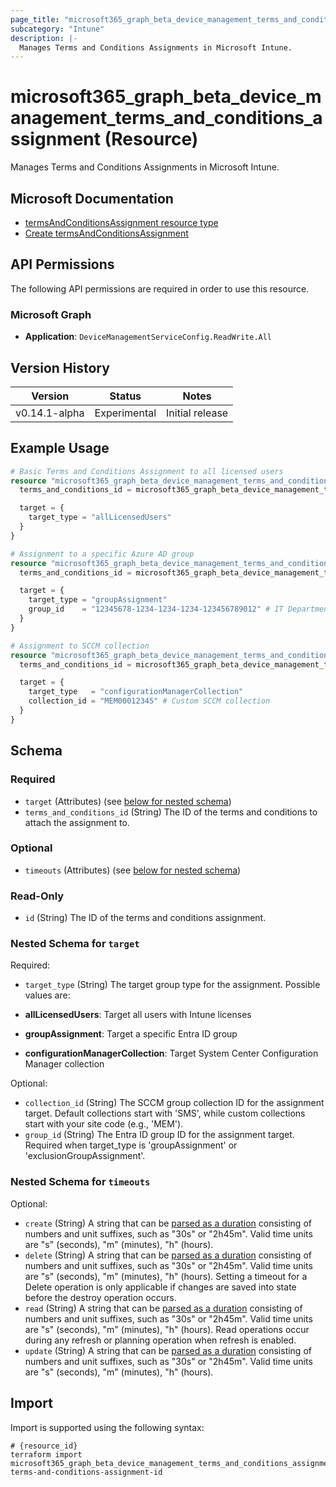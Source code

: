 ```yaml
---
page_title: "microsoft365_graph_beta_device_management_terms_and_conditions_assignment Resource - terraform-provider-microsoft365"
subcategory: "Intune"
description: |-
  Manages Terms and Conditions Assignments in Microsoft Intune.
---
```


# microsoft365_graph_beta_device_management_terms_and_conditions_assignment (Resource)

Manages Terms and Conditions Assignments in Microsoft Intune.

## Microsoft Documentation

- [termsAndConditionsAssignment resource type](https://learn.microsoft.com/en-us/graph/api/resources/intune-companyterms-termsandconditionsassignment?view=graph-rest-beta)
- [Create termsAndConditionsAssignment](https://learn.microsoft.com/en-us/graph/api/intune-companyterms-termsandconditions-post-assignments?view=graph-rest-beta)

## API Permissions

The following API permissions are required in order to use this resource.

### Microsoft Graph

- **Application**: `DeviceManagementServiceConfig.ReadWrite.All`

## Version History

| Version | Status | Notes |
|---------|--------|-------|
| v0.14.1-alpha | Experimental | Initial release |

## Example Usage

```terraform
# Basic Terms and Conditions Assignment to all licensed users
resource "microsoft365_graph_beta_device_management_terms_and_conditions_assignment" "all_users" {
  terms_and_conditions_id = microsoft365_graph_beta_device_management_terms_and_conditions.company_terms.id

  target = {
    target_type = "allLicensedUsers"
  }
}

# Assignment to a specific Azure AD group
resource "microsoft365_graph_beta_device_management_terms_and_conditions_assignment" "specific_group" {
  terms_and_conditions_id = microsoft365_graph_beta_device_management_terms_and_conditions.company_terms.id

  target = {
    target_type = "groupAssignment"
    group_id    = "12345678-1234-1234-1234-123456789012" # IT Department group
  }
}

# Assignment to SCCM collection
resource "microsoft365_graph_beta_device_management_terms_and_conditions_assignment" "sccm_collection" {
  terms_and_conditions_id = microsoft365_graph_beta_device_management_terms_and_conditions.company_terms.id

  target = {
    target_type   = "configurationManagerCollection"
    collection_id = "MEM00012345" # Custom SCCM collection
  }
}
```

<!-- schema generated by tfplugindocs -->
## Schema

### Required

- `target` (Attributes) (see [below for nested schema](#nestedatt--target))
- `terms_and_conditions_id` (String) The ID of the terms and conditions to attach the assignment to.

### Optional

- `timeouts` (Attributes) (see [below for nested schema](#nestedatt--timeouts))

### Read-Only

- `id` (String) The ID of the terms and conditions assignment.

<a id="nestedatt--target"></a>
### Nested Schema for `target`

Required:

- `target_type` (String) The target group type for the assignment. Possible values are:

- **allLicensedUsers**: Target all users with Intune licenses
- **groupAssignment**: Target a specific Entra ID group
- **configurationManagerCollection**: Target System Center Configuration Manager collection

Optional:

- `collection_id` (String) The SCCM group collection ID for the assignment target. Default collections start with 'SMS', while custom collections start with your site code (e.g., 'MEM').
- `group_id` (String) The Entra ID group ID for the assignment target. Required when target_type is 'groupAssignment' or 'exclusionGroupAssignment'.


<a id="nestedatt--timeouts"></a>
### Nested Schema for `timeouts`

Optional:

- `create` (String) A string that can be [parsed as a duration](https://pkg.go.dev/time#ParseDuration) consisting of numbers and unit suffixes, such as "30s" or "2h45m". Valid time units are "s" (seconds), "m" (minutes), "h" (hours).
- `delete` (String) A string that can be [parsed as a duration](https://pkg.go.dev/time#ParseDuration) consisting of numbers and unit suffixes, such as "30s" or "2h45m". Valid time units are "s" (seconds), "m" (minutes), "h" (hours). Setting a timeout for a Delete operation is only applicable if changes are saved into state before the destroy operation occurs.
- `read` (String) A string that can be [parsed as a duration](https://pkg.go.dev/time#ParseDuration) consisting of numbers and unit suffixes, such as "30s" or "2h45m". Valid time units are "s" (seconds), "m" (minutes), "h" (hours). Read operations occur during any refresh or planning operation when refresh is enabled.
- `update` (String) A string that can be [parsed as a duration](https://pkg.go.dev/time#ParseDuration) consisting of numbers and unit suffixes, such as "30s" or "2h45m". Valid time units are "s" (seconds), "m" (minutes), "h" (hours).

## Import

Import is supported using the following syntax:

```shell
# {resource_id}
terraform import microsoft365_graph_beta_device_management_terms_and_conditions_assignment.example terms-and-conditions-assignment-id
```